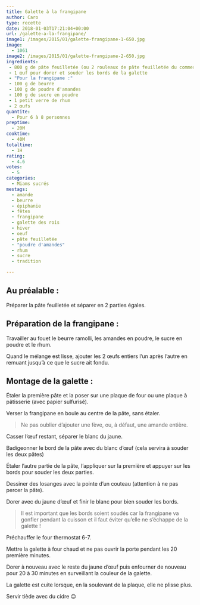 ```yaml
---
title: Galette à la frangipane
author: Caro
type: recette
date: 2018-01-03T17:21:04+00:00
url: /galette-a-la-frangipane/
image1: /images/2015/01/galette-frangipane-1-650.jpg
image:
  - 1061
image2: /images/2015/01/galette-frangipane-2-650.jpg
ingredients:
 - 800 g de pâte feuilletée (ou 2 rouleaux de pâte feuilletée du commerce)
 - 1 œuf pour dorer et souder les bords de la galette
 - "Pour la frangipane :"
 - 100 g de beurre
 - 100 g de poudre d'amandes
 - 100 g de sucre en poudre
 - 1 petit verre de rhum
 - 2 œufs
quantite:
  - Pour 6 à 8 personnes
preptime:
  - 20M
cooktime:
  - 40M
totaltime:
  - 1H
rating:
  - 4.6
votes:
  - 5
categories:
  - Miams sucrés
mestags:
  - amande
  - beurre
  - épiphanie
  - fêtes
  - frangipane
  - galette des rois
  - hiver
  - oeuf
  - pâte feuilletée
  - "poudre d'amandes"
  - rhum
  - sucre
  - tradition

---
```

## Au préalable :

Préparer la pâte feuilletée et séparer en 2 parties égales.

## Préparation de la frangipane :

Travailler au fouet le beurre ramolli, les amandes en poudre, le sucre en poudre et le rhum.

Quand le mélange est lisse, ajouter les 2 œufs entiers l&rsquo;un après l&rsquo;autre en remuant jusqu&rsquo;à ce que le sucre ait fondu.

## Montage de la galette :

Étaler la première pâte et la poser sur une plaque de four ou une plaque à pâtisserie (avec papier sulfurisé).

Verser la frangipane en boule au centre de la pâte, sans étaler.

> Ne pas oublier d&rsquo;ajouter une fève, ou, à défaut, une amande entière.

Casser l’œuf restant, séparer le blanc du jaune.

Badigeonner le bord de la pâte avec du blanc d’œuf (cela servira à souder les deux pâtes)

Étaler l&rsquo;autre partie de la pâte, l&rsquo;appliquer sur la première et appuyer sur les bords pour souder les deux parties.

Dessiner des losanges avec la pointe d&rsquo;un couteau (attention à ne pas percer la pâte).

Dorer avec du jaune d’œuf et finir le blanc pour bien souder les bords.

> Il est important que les bords soient soudés car la frangipane va gonfler pendant la cuisson et il faut éviter qu&rsquo;elle ne s&rsquo;échappe de la galette !

Préchauffer le four thermostat 6-7.

Mettre la galette à four chaud et ne pas ouvrir la porte pendant les 20 première minutes.

Dorer à nouveau avec le reste du jaune d’œuf puis enfourner de nouveau pour 20 à 30 minutes en surveillant la couleur de la galette.

La galette est cuite lorsque, en la soulevant de la plaque, elle ne plisse plus.

Servir tiède avec du cidre 😉

&nbsp;
